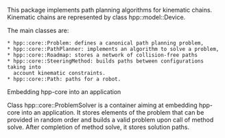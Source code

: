 This package implements path planning algorithms for kinematic chains.
Kinematic chains are represented by class hpp::model::Device.

The main classes are:

    * hpp::core::Problem: defines a canonical path planning problem,
    * hpp::core::PathPlanner: implements an algorithm to solve a problem,
    * hpp::core::Roadmap: stores a network of collision-free paths
    * hpp::core::SteeringMethod: builds paths between configurations taking into
      account kinematic constraints.
    * hpp::core::Path: paths for a robot.

Embedding hpp-core into an application

Class hpp::core::ProblemSolver is a container aiming at embedding
hpp-core into an application. It stores elements of the problem
that can be provided in random order and builds a valid problem
upon call of method solve. After completion of method solve, it
stores solution paths.
